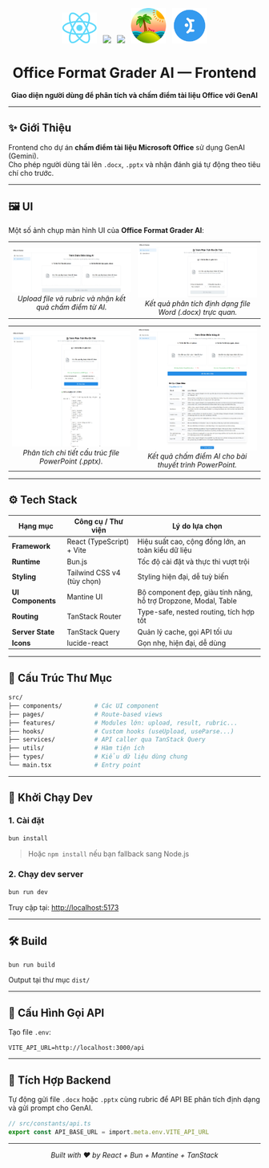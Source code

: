 <p align="center">
  <img src="./public/assets/react.png" width="70" />
  &nbsp;
  <img src="https://vitejs.dev/logo-with-shadow.png" width="70" />
  &nbsp;
  <img src="https://bun.sh/logo.svg" width="70" />
  &nbsp;
  <img src="./public/assets/tanstack.png" width="70" />
  &nbsp;
  <img src="./public/assets/mantineUI.png" width="70" />
</p>

<h1 align="center">
 Office Format Grader AI — Frontend
</h1>

<p align="center"><strong>Giao diện người dùng để phân tích và chấm điểm tài liệu Office với GenAI</strong></p>

---

## ✨ Giới Thiệu

Frontend cho dự án **chấm điểm tài liệu Microsoft Office** sử dụng GenAI (Gemini).  
Cho phép người dùng tải lên `.docx`, `.pptx` và nhận đánh giá tự động theo tiêu chí cho trước.

---

## 🖼️ UI

Một số ảnh chụp màn hình UI của **Office Format Grader AI**:

<table>
  <tr>
    <td align="center">
      <img src="./public/screenshots/ai-checker.png" alt="Trang chấm điểm AI" width="600" /><br>
      <i>Upload file và rubric và nhận kết quả chấm điểm từ AI.</i>
    </td>
    <td align="center">
      <img src="./public/screenshots/analysis_file.png" alt="Phân tích file Word" width="600" /><br>
      <i>Kết quả phân tích định dạng file Word (.docx) trực quan.</i>
    </td>
  </tr>
</table>

<table>
  <tr>
    <td align="center">
      <img src="./public/screenshots/analysis_file_pptx.png" alt="Phân tích file PowerPoint" width="600" /><br>
      <i>Phân tích chi tiết cấu trúc file PowerPoint (.pptx).</i>
    </td>
    <td align="center">
      <img src="./public/screenshots/ai_checked_pptx.png" alt="Chấm điểm AI cho PowerPoint" width="600" /><br>
      <i>Kết quả chấm điểm AI cho bài thuyết trình PowerPoint.</i>
    </td>
  </tr>
</table>

---

## ⚙️ Tech Stack

| Hạng mục           | Công cụ / Thư viện          | Lý do lựa chọn                                                  |
|--------------------|-----------------------------|------------------------------------------------------------------|
| **Framework**      | React (TypeScript) + Vite   | Hiệu suất cao, cộng đồng lớn, an toàn kiểu dữ liệu               |
| **Runtime**        | Bun.js                      | Tốc độ cài đặt và thực thi vượt trội                             |
| **Styling**        | Tailwind CSS v4 (tùy chọn)  | Styling hiện đại, dễ tuỳ biến                                    |
| **UI Components**  | Mantine UI                  | Bộ component đẹp, giàu tính năng, hỗ trợ Dropzone, Modal, Table  |
| **Routing**        | TanStack Router             | Type-safe, nested routing, tích hợp tốt                          |
| **Server State**   | TanStack Query              | Quản lý cache, gọi API tối ưu                                   |
| **Icons**          | lucide-react                | Gọn nhẹ, hiện đại, dễ dùng                                       |

---

## 🧱 Cấu Trúc Thư Mục

```bash
src/
├── components/         # Các UI component
├── pages/              # Route-based views
├── features/           # Modules lớn: upload, result, rubric...
├── hooks/              # Custom hooks (useUpload, useParse...)
├── services/           # API caller qua TanStack Query
├── utils/              # Hàm tiện ích
├── types/              # Kiểu dữ liệu dùng chung
└── main.tsx            # Entry point
````

---

## 🚀 Khởi Chạy Dev

### 1. Cài đặt

```bash
bun install
```

> Hoặc `npm install` nếu bạn fallback sang Node.js

### 2. Chạy dev server

```bash
bun run dev
```

Truy cập tại: [http://localhost:5173](http://localhost:5173)

---

## 🛠️ Build

```bash
bun run build
```

Output tại thư mục `dist/`

---

## 🔌 Cấu Hình Gọi API

Tạo file `.env`:

```env
VITE_API_URL=http://localhost:3000/api
```

---

## 📡 Tích Hợp Backend

Tự động gửi file `.docx` hoặc `.pptx` cùng rubric để API BE phân tích định dạng và gửi prompt cho GenAI.

```ts
// src/constants/api.ts
export const API_BASE_URL = import.meta.env.VITE_API_URL
```

---

<p align="center">
  <i>Built with ❤️ by React + Bun + Mantine + TanStack</i>
</p>

